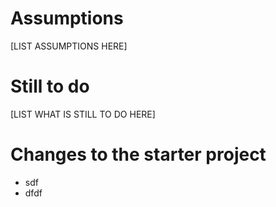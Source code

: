 # Assumptions

[LIST ASSUMPTIONS HERE]

# Still to do

[LIST WHAT IS STILL TO DO HERE]

# Changes to the starter project

* sdf
* dfdf



